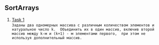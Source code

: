 ## SortArrays
1. [Task 1](https://github.com/Bublik202/Introduction-to-Java/blob/main/Algorithmization/SortArrays/Ex1.java) </br> ```Заданы два одномерных массива с различным количеством элементов и натуральное число k. 
	Объединить их в один массив, включив второй массив между k-м и (k+1) - м элементами первого, 
	при этом не используя дополнительный массив.```
